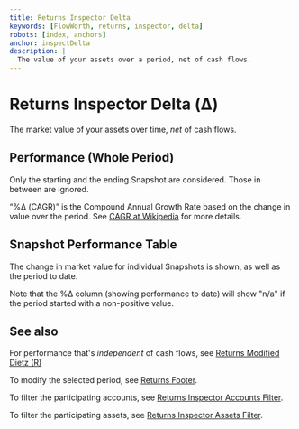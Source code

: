 ```yaml
---
title: Returns Inspector Delta
keywords: [FlowWorth, returns, inspector, delta]
robots: [index, anchors]
anchor: inspectDelta
description: |
  The value of your assets over a period, net of cash flows.
---
```


# Returns Inspector Delta (Δ)

The market value of your assets over time, _net_ of cash flows.

## Performance (Whole Period)

Only the starting and the ending Snapshot are considered. Those in between are ignored.

“%Δ (CAGR)” is the Compound Annual Growth Rate based on the change in value over the period. See [CAGR at Wikipedia](https://en.wikipedia.org/wiki/Compound_annual_growth_rate) for more details.

## Snapshot Performance Table

The change in market value for individual Snapshots is shown, as well as the period to date.

Note that the %Δ column (showing performance to date) will show "n/a" if the period started with a non-positive value.

## See also

For performance that's _independent_ of cash flows, see [Returns Modified Dietz (R)](inspectDietz)

To modify the selected period, see [Returns Footer](returnsFooter).

To filter the participating accounts, see [Returns Inspector Accounts Filter](inspectAccounts).

To filter the participating assets, see [Returns Inspector Assets Filter](inspectAssets).

